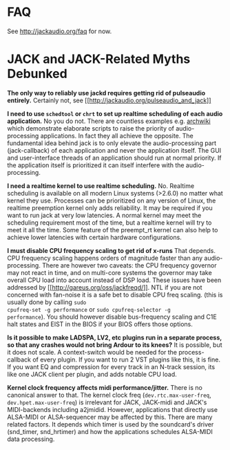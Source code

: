 FAQ
===

See http://jackaudio.org/faq for now.


JACK and JACK-Related Myths Debunked
====================================

**The only way to reliably use jackd requires getting rid of pulseaudio entirely.**
Certainly not, see [[http://jackaudio.org/pulseaudio_and_jack]]

**I need to use <code>schedtool</code> or <code>chrt</code> to set up realtime scheduling of each audio application.**
No you do not.
There are countless examples e.g.
[archwiki](https://wiki.archlinux.org/index.php?title=JACK_Audio_Connection_Kit&oldid=243256#A_Shell-Based_Example_Setup)
which demonstrate elaborate scripts to raise the priority of audio-processing applications. In fact they all achieve the opposite.
The fundamental idea behind jack is to only elevate the audio-processing part (jack-callback) of each application and never the application itself. The GUI and user-interface threads of an application should run at normal priority. If the application itself is prioritized it can itself interfere with the audio-processing.


**I need a realtime kernel to use realtime scheduling.**
No. Realtime scheduling is available on all modern Linux systems (>2.6.0) no matter what kernel they use. Processes can be prioritized on any version of Linux, the realtime preemption kernel only adds reliability. It may be required if you want to run jack at very low latencies. A normal kernel may meet the scheduling requirement most of the time, but a realtime kernel will try to meet it all the time.
Some feature of the preempt_rt kernel can also help to achieve lower latencies with certain hardware configurations.


**I must disable CPU frequency scaling to get rid of x-runs**
That depends. CPU frequency scaling happens orders of magnitude faster than any audio-processing. There are however two caveats: the CPU frequency governor may not react in time, and on multi-core systems the governor may take overall CPU load into account instead of DSP load. These issues have been addressed by [[http://gareus.org/oss/jackfreqd/]]. NTL if you are not concerned with fan-noise it is a safe bet to disable CPU freq scaling. (this is usually done by calling <code>sudo cpufreq-set -g performance</code> or <code>sudo cpufreq-selector -g performance</code>). You should however disable bus-frequency scaling and C1E halt states and EIST in the BIOS if your BIOS offers those options.


**Is it possible to make LADSPA, LV2, etc plugins run in a separate process, so that any crashes would not bring Ardour to its knees?**
It is possible, but it does not scale. A context-switch would be needed for the process-callback of every plugin.
If you want to run 2 VST plugins like this, it is fine. If you want EQ and compression for every track in an N-track session, its like one JACK client per plugin, and adds notable CPU load.

**Kernel clock frequency affects midi performance/jitter.**
There is no canonical answer to that. The kernel clock freq (<code>dev.rtc.max-user-freq</code>, <code>dev.hpet.max-user-freq</code>) is irrelevant for JACK, JACK-midi and JACK's MIDI-backends including a2jmidid.
However, applications that directly use ALSA-MIDI or ALSA-sequencer may be affected by this. There are many related factors. It depends which timer is used by the soundcard's driver (snd_timer, snd_hrtimer) and how the applications schedules ALSA-MIDI data processing.
